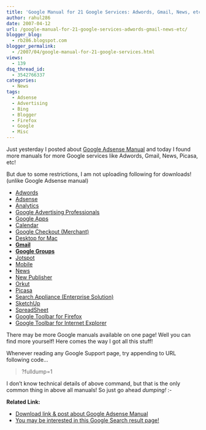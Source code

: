 ```yaml
---
title: 'Google Manual for 21 Google Services: Adwords, Gmail, News, etc'
author: rahul286
date: 2007-04-12
url: /google-manual-for-21-google-services-adwords-gmail-news-etc/
blogger_blog:
  - rb286.blogspot.com
blogger_permalink:
  - /2007/04/google-manual-for-21-google-services.html
views:
  - 139
dsq_thread_id:
  - 3542766337
categories:
  - News
tags:
  - Adsense
  - Advertising
  - Bing
  - Blogger
  - Firefox
  - Google
  - Misc
---
```

Just yesterday I posted about [Google Adsense Manual][1] and today I found more manuals for more Google services like Adwords, Gmail, News, Picasa, etc!

But due to some restrictions, I am not uploading following for downloads! (unlike Google Adsense manual)

  * <a href="http://adwords.google.com/support/?fulldump=1" onclick="_gaq.push(['_trackEvent', 'outbound-article', 'http://adwords.google.com/support/?fulldump=1', 'Adwords']);" >Adwords</a>
  * <a href="http://google.com/support/adsense/?fulldump=1" onclick="_gaq.push(['_trackEvent', 'outbound-article', 'http://google.com/support/adsense/?fulldump=1', 'Adsense']);" >Adsense</a>
  * <a href="http://www.google.com/support/analytics/?fulldump=1" onclick="_gaq.push(['_trackEvent', 'outbound-article', 'http://www.google.com/support/analytics/?fulldump=1', 'Analytics']);" >Analytics</a>
  * <a href="http://adwords.google.com/support/select/professionals/?fulldump=1" onclick="_gaq.push(['_trackEvent', 'outbound-article', 'http://adwords.google.com/support/select/professionals/?fulldump=1', 'Google Advertising Professionals']);" >Google Advertising Professionals</a>
  * <a href="http://www.google.com/support/a/?fulldump=1" onclick="_gaq.push(['_trackEvent', 'outbound-article', 'http://www.google.com/support/a/?fulldump=1', 'Google Apps']);" >Google Apps</a>
  * <a href="http://www.google.com/support/calendar/?fulldump=1" onclick="_gaq.push(['_trackEvent', 'outbound-article', 'http://www.google.com/support/calendar/?fulldump=1', 'Calendar']);" >Calendar</a>
  * <a href="http://checkout.google.com/support/sell/?fulldump=1" onclick="_gaq.push(['_trackEvent', 'outbound-article', 'http://checkout.google.com/support/sell/?fulldump=1', 'Google Checkout  (Merchant)']);" >Google Checkout (Merchant)</a>
  * <a href="http://desktop.google.com/support/mac/?fulldump=1" onclick="_gaq.push(['_trackEvent', 'outbound-article', 'http://desktop.google.com/support/mac/?fulldump=1', 'Desktop for Mac']);" >Desktop for Mac</a>
  * <a href="http://mail.google.com/support/?fulldump=1" onclick="_gaq.push(['_trackEvent', 'outbound-article', 'http://mail.google.com/support/?fulldump=1', 'Gmail']);" ><span style="font-weight: bold">Gmail</span></a>
  * <a href="http://groups.google.com/support/?fulldump=1" onclick="_gaq.push(['_trackEvent', 'outbound-article', 'http://groups.google.com/support/?fulldump=1', 'Google Groups']);" ><span style="font-weight: bold">Google Groups</span></a>
  * <a href="http://www.google.com/support/jotspot/?fulldump=1" onclick="_gaq.push(['_trackEvent', 'outbound-article', 'http://www.google.com/support/jotspot/?fulldump=1', 'Jotspot']);" >Jotspot</a>
  * <a href="http://www.google.com/support/mobile/?fulldump=1" onclick="_gaq.push(['_trackEvent', 'outbound-article', 'http://www.google.com/support/mobile/?fulldump=1', 'Mobile']);" >Mobile</a>
  * <a href="http://www.google.com/support/news/?fulldump=1" onclick="_gaq.push(['_trackEvent', 'outbound-article', 'http://www.google.com/support/news/?fulldump=1', 'News']);" >News</a>
  * <a href="http://www.google.com/support/newspub/?fulldump=1" onclick="_gaq.push(['_trackEvent', 'outbound-article', 'http://www.google.com/support/newspub/?fulldump=1', 'New Publisher']);" >New Publisher</a>
  * <a href="http://help.orkut.com/?fulldump=1" onclick="_gaq.push(['_trackEvent', 'outbound-article', 'http://help.orkut.com/?fulldump=1', 'Orkut']);" >Orkut</a>
  * <a href="http://picasa.google.com/support/?fulldump=1" onclick="_gaq.push(['_trackEvent', 'outbound-article', 'http://picasa.google.com/support/?fulldump=1', 'Picasa']);" >Picasa</a>
  * <a href="http://www.google.com/support/gsa/?fulldump=1" onclick="_gaq.push(['_trackEvent', 'outbound-article', 'http://www.google.com/support/gsa/?fulldump=1', 'Search Appliance (Enterprise Solution)']);" >Search Appliance (Enterprise Solution)</a>
  * <a href="http://sketchup.google.com/support/?fulldump=1" onclick="_gaq.push(['_trackEvent', 'outbound-article', 'http://sketchup.google.com/support/?fulldump=1', 'SketchUp']);" >SketchUp</a>
  * <a href="http://docs.google.com/support/spreadsheets/?fulldump=1" onclick="_gaq.push(['_trackEvent', 'outbound-article', 'http://docs.google.com/support/spreadsheets/?fulldump=1', 'SpreadSheet']);" >SpreadSheet</a>
  * <a href="http://www.google.com/support/firefox/?fulldump=1" onclick="_gaq.push(['_trackEvent', 'outbound-article', 'http://www.google.com/support/firefox/?fulldump=1', 'Google Toolbar for Firefox']);" >Google Toolbar for Firefox</a>
  * <a href="http://www.google.com/support/toolbar/?fulldump=1" onclick="_gaq.push(['_trackEvent', 'outbound-article', 'http://www.google.com/support/toolbar/?fulldump=1', 'Google Toolbar for Internet Explorer']);" >Google Toolbar for Internet Explorer</a>

There may be more Google manuals available on one page! Well you can find more yourself! Here comes the way I got all this stuff!

Whenever reading any Google Support page, try appending to URL following code&#8230;  
<span style="font-weight: bold;font-family: courier new"></p> 

<blockquote>
  <p>
    ?fulldump=1
  </p>
</blockquote>

<p>
  </span>
</p>

<p>
  I don&#8217;t know technical details of above command, but that is the only common thing in above all manuals! So just go ahead <span style="font-style: italic">dumping! </span><img src="http://devilsworkshop.org/wp-includes/images/smilies/simple-smile.png" alt=":-)" class="wp-smiley" style="height: 1em; max-height: 1em;" />
</p>

<p>
  <span style="font-weight: bold">Related Link:<br /> </span>
</p>

<ul>
  <li>
    <a href="http://devilsworkshop.org/2007/04/11/google-adsense-manual-available-for-download/">Download link & post about Google Adsense Manual</a>
  </li>
  <li>
    <a href="http://www.google.co.in/search?hl=en&client=firefox-a&rls=org.mozilla%3Aen-US%3Aofficial&hs=Stt&q=inurl%3A%22%3Ffulldump%3D1%22+site%3Agoogle.com&btnG=Search&meta=" onclick="_gaq.push(['_trackEvent', 'outbound-article', 'http://www.google.co.in/search?hl=en&client=firefox-a&rls=org.mozilla%3Aen-US%3Aofficial&hs=Stt&q=inurl%3A%22%3Ffulldump%3D1%22+site%3Agoogle.com&btnG=Search&meta=', 'You may be interested in this Google Search result page!']);" >You may be interested in this Google Search result page!</a>
  </li>
</ul>

 [1]: http://devilsworkshop.org/2007/04/11/google-adsense-manual-available-for-download/

